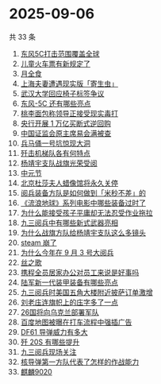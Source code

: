 # 2025-09-06

共 33 条

<!-- BEGIN ZHIHUSEARCH -->
<!-- 最后更新时间 Sat Sep 06 2025 22:13:30 GMT+0800 (China Standard Time) -->

1. [东风5C打击范围覆盖全球](https://www.zhihu.com/search?q=%E4%B8%9C%E9%A3%8E5C%E6%89%93%E5%87%BB%E8%8C%83%E5%9B%B4%E8%A6%86%E7%9B%96%E5%85%A8%E7%90%83)
1. [儿童火车票有新规定了](https://www.zhihu.com/search?q=%E5%84%BF%E7%AB%A5%E7%81%AB%E8%BD%A6%E7%A5%A8%E6%9C%89%E6%96%B0%E8%A7%84%E5%AE%9A%E4%BA%86)
1. [月全食](https://www.zhihu.com/search?q=%E6%9C%88%E5%85%A8%E9%A3%9F)
1. [上海夫妻遭遇现实版「寄生虫」](https://www.zhihu.com/search?q=%E4%B8%8A%E6%B5%B7%E5%A4%AB%E5%A6%BB%E9%81%AD%E9%81%87%E7%8E%B0%E5%AE%9E%E7%89%88%E3%80%8C%E5%AF%84%E7%94%9F%E8%99%AB%E3%80%8D)
1. [武汉大学回应椅子标签争议](https://www.zhihu.com/search?q=%E6%AD%A6%E6%B1%89%E5%A4%A7%E5%AD%A6%E5%9B%9E%E5%BA%94%E6%A4%85%E5%AD%90%E6%A0%87%E7%AD%BE%E4%BA%89%E8%AE%AE)
1. [东风-5C 还有哪些亮点](https://www.zhihu.com/search?q=%E4%B8%9C%E9%A3%8E-5C%20%E8%BF%98%E6%9C%89%E5%93%AA%E4%BA%9B%E4%BA%AE%E7%82%B9)
1. [桃李面包称领导正接受现实毒打](https://www.zhihu.com/search?q=%E6%A1%83%E6%9D%8E%E9%9D%A2%E5%8C%85%E7%A7%B0%E9%A2%86%E5%AF%BC%E6%AD%A3%E6%8E%A5%E5%8F%97%E7%8E%B0%E5%AE%9E%E6%AF%92%E6%89%93)
1. [央行开展 1 万亿买断式逆回购](https://www.zhihu.com/search?q=%E5%A4%AE%E8%A1%8C%E5%BC%80%E5%B1%95%201%20%E4%B8%87%E4%BA%BF%E4%B9%B0%E6%96%AD%E5%BC%8F%E9%80%86%E5%9B%9E%E8%B4%AD)
1. [中国证监会原主席易会满被查](https://www.zhihu.com/search?q=%E4%B8%AD%E5%9B%BD%E8%AF%81%E7%9B%91%E4%BC%9A%E5%8E%9F%E4%B8%BB%E5%B8%AD%E6%98%93%E4%BC%9A%E6%BB%A1%E8%A2%AB%E6%9F%A5)
1. [兵马俑一号坑惊现大洞](https://www.zhihu.com/search?q=%E5%85%B5%E9%A9%AC%E4%BF%91%E4%B8%80%E5%8F%B7%E5%9D%91%E6%83%8A%E7%8E%B0%E5%A4%A7%E6%B4%9E)
1. [歼击机梯队各有何特点](https://www.zhihu.com/search?q=%E6%AD%BC%E5%87%BB%E6%9C%BA%E6%A2%AF%E9%98%9F%E5%90%84%E6%9C%89%E4%BD%95%E7%89%B9%E7%82%B9)
1. [杨靖宇支队战旗光荣受阅](https://www.zhihu.com/search?q=%E6%9D%A8%E9%9D%96%E5%AE%87%E6%94%AF%E9%98%9F%E6%88%98%E6%97%97%E5%85%89%E8%8D%A3%E5%8F%97%E9%98%85)
1. [中元节](https://www.zhihu.com/search?q=%E4%B8%AD%E5%85%83%E8%8A%82)
1. [北京杜莎夫人蜡像馆将永久关停](https://www.zhihu.com/search?q=%E5%8C%97%E4%BA%AC%E6%9D%9C%E8%8E%8E%E5%A4%AB%E4%BA%BA%E8%9C%A1%E5%83%8F%E9%A6%86%E5%B0%86%E6%B0%B8%E4%B9%85%E5%85%B3%E5%81%9C)
1. [阅兵装备方队是如何做到「米秒不差」的](https://www.zhihu.com/search?q=%E9%98%85%E5%85%B5%E8%A3%85%E5%A4%87%E6%96%B9%E9%98%9F%E6%98%AF%E5%A6%82%E4%BD%95%E5%81%9A%E5%88%B0%E3%80%8C%E7%B1%B3%E7%A7%92%E4%B8%8D%E5%B7%AE%E3%80%8D%E7%9A%84)
1. [《流浪地球》系列电影中哪些装备过时了](https://www.zhihu.com/search?q=%E3%80%8A%E6%B5%81%E6%B5%AA%E5%9C%B0%E7%90%83%E3%80%8B%E7%B3%BB%E5%88%97%E7%94%B5%E5%BD%B1%E4%B8%AD%E5%93%AA%E4%BA%9B%E8%A3%85%E5%A4%87%E8%BF%87%E6%97%B6%E4%BA%86)
1. [为什么能接受孩子平庸却无法忍受作业拖拉](https://www.zhihu.com/search?q=%E4%B8%BA%E4%BB%80%E4%B9%88%E8%83%BD%E6%8E%A5%E5%8F%97%E5%AD%A9%E5%AD%90%E5%B9%B3%E5%BA%B8%E5%8D%B4%E6%97%A0%E6%B3%95%E5%BF%8D%E5%8F%97%E4%BD%9C%E4%B8%9A%E6%8B%96%E6%8B%89)
1. [九三阅兵中有哪些新式武器亮相](https://www.zhihu.com/search?q=%E4%B9%9D%E4%B8%89%E9%98%85%E5%85%B5%E4%B8%AD%E6%9C%89%E5%93%AA%E4%BA%9B%E6%96%B0%E5%BC%8F%E6%AD%A6%E5%99%A8%E4%BA%AE%E7%9B%B8)
1. [为什么战旗方队给杨靖宇支队这么多镜头](https://www.zhihu.com/search?q=%E4%B8%BA%E4%BB%80%E4%B9%88%E6%88%98%E6%97%97%E6%96%B9%E9%98%9F%E7%BB%99%E6%9D%A8%E9%9D%96%E5%AE%87%E6%94%AF%E9%98%9F%E8%BF%99%E4%B9%88%E5%A4%9A%E9%95%9C%E5%A4%B4)
1. [steam 崩了](https://www.zhihu.com/search?q=steam%20%E5%B4%A9%E4%BA%86)
1. [为什么今年在 9 月 3 号大阅兵](https://www.zhihu.com/search?q=%E4%B8%BA%E4%BB%80%E4%B9%88%E4%BB%8A%E5%B9%B4%E5%9C%A8%209%20%E6%9C%88%203%20%E5%8F%B7%E5%A4%A7%E9%98%85%E5%85%B5)
1. [丝之歌](https://www.zhihu.com/search?q=%E4%B8%9D%E4%B9%8B%E6%AD%8C)
1. [携程全员居家办公对员工来说是好事吗](https://www.zhihu.com/search?q=%E6%90%BA%E7%A8%8B%E5%85%A8%E5%91%98%E5%B1%85%E5%AE%B6%E5%8A%9E%E5%85%AC%E5%AF%B9%E5%91%98%E5%B7%A5%E6%9D%A5%E8%AF%B4%E6%98%AF%E5%A5%BD%E4%BA%8B%E5%90%97)
1. [陆军新一代装甲装备有哪些亮点](https://www.zhihu.com/search?q=%E9%99%86%E5%86%9B%E6%96%B0%E4%B8%80%E4%BB%A3%E8%A3%85%E7%94%B2%E8%A3%85%E5%A4%87%E6%9C%89%E5%93%AA%E4%BA%9B%E4%BA%AE%E7%82%B9)
1. [九三阅兵时美国五角大楼附近披萨订单激增](https://www.zhihu.com/search?q=%E4%B9%9D%E4%B8%89%E9%98%85%E5%85%B5%E6%97%B6%E7%BE%8E%E5%9B%BD%E4%BA%94%E8%A7%92%E5%A4%A7%E6%A5%BC%E9%99%84%E8%BF%91%E6%8A%AB%E8%90%A8%E8%AE%A2%E5%8D%95%E6%BF%80%E5%A2%9E)
1. [刘老庒连旗帜上的庒字多了一点](https://www.zhihu.com/search?q=%E5%88%98%E8%80%81%E5%BA%92%E8%BF%9E%E6%97%97%E5%B8%9C%E4%B8%8A%E7%9A%84%E5%BA%92%E5%AD%97%E5%A4%9A%E4%BA%86%E4%B8%80%E7%82%B9)
1. [26国将向乌克兰部署军队](https://www.zhihu.com/search?q=26%E5%9B%BD%E5%B0%86%E5%90%91%E4%B9%8C%E5%85%8B%E5%85%B0%E9%83%A8%E7%BD%B2%E5%86%9B%E9%98%9F)
1. [百度地图被曝在打车流程中强插广告](https://www.zhihu.com/search?q=%E7%99%BE%E5%BA%A6%E5%9C%B0%E5%9B%BE%E8%A2%AB%E6%9B%9D%E5%9C%A8%E6%89%93%E8%BD%A6%E6%B5%81%E7%A8%8B%E4%B8%AD%E5%BC%BA%E6%8F%92%E5%B9%BF%E5%91%8A)
1. [DF61 导弹威力有多大](https://www.zhihu.com/search?q=DF61%20%E5%AF%BC%E5%BC%B9%E5%A8%81%E5%8A%9B%E6%9C%89%E5%A4%9A%E5%A4%A7)
1. [歼 20S 有哪些提升](https://www.zhihu.com/search?q=%E6%AD%BC%2020S%20%E6%9C%89%E5%93%AA%E4%BA%9B%E6%8F%90%E5%8D%87)
1. [九三阅兵现场关注](https://www.zhihu.com/search?q=%E4%B9%9D%E4%B8%89%E9%98%85%E5%85%B5%E7%8E%B0%E5%9C%BA%E5%85%B3%E6%B3%A8)
1. [核导弹第一方队代表了怎样的作战能力](https://www.zhihu.com/search?q=%E6%A0%B8%E5%AF%BC%E5%BC%B9%E7%AC%AC%E4%B8%80%E6%96%B9%E9%98%9F%E4%BB%A3%E8%A1%A8%E4%BA%86%E6%80%8E%E6%A0%B7%E7%9A%84%E4%BD%9C%E6%88%98%E8%83%BD%E5%8A%9B)
1. [麒麟9020](https://www.zhihu.com/search?q=%E9%BA%92%E9%BA%9F9020)

<!-- END ZHIHUSEARCH -->
